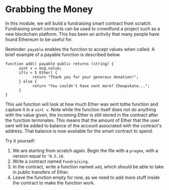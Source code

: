 # Grabbing the Money

In this module, we will build a fundraising smart contract from scratch. Fundraising smart contracts can be used to crowdfund a project such as a new blockchain platform. This has been an activity that many people have found Ethereum to be useful for.

Reminder: `payable` enables the function to accept values when called. A brief example of a payable function is described below.

```
function add() payable public returns (string) {
      uint v = msg.value;
      if(v > 5 Ether) {
            return "Thank you for your generous donation!";
      } else {
            return "You couldn't have sent more? Cheapskate...";
      }
}
```

This `add` function will look at how much Ether was sent tothe function and capture it in a `uint v`. Note while the function itself does not do anything with the value given, the incoming Ether is still stored in the contract after the function terminates. This means that the amount of Ether that the user sent will be added to balance of the account associated with the contract's address. That balance is now available for the smart contract to spend.  

Try it yourself:

  1. We are starting from scratch again. Begin the file with a `pragma`, with a version equal to `^0.5.10`.
  2. Write a contract named `Fundraising`.
  3. In the contract, write a function named `add`, which should be able to take in public transfers of Ether.
  4. Leave the function empty for now, as we need to add more stuff inside the contract to make the function work.

